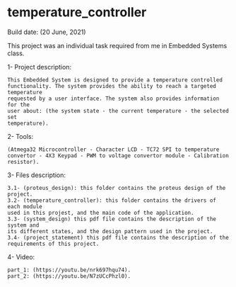 # temperature_controller

Build date: (20 June, 2021)

This project was an individual task required from me in Embedded Systems class.

1- Project description:

    This Embedded System is designed to provide a temperature controlled 
    functionality. The system provides the ability to reach a targeted temperature 
    requested by a user interface. The system also provides information for the 
    user about: (the system state - the current temperature - the selected set 
    temperature). 
 
2- Tools:

    (Atmega32 Microcontroller - Character LCD - TC72 SPI to temperature 
    convertor - 4X3 Keypad - PWM to voltage convertor module - Calibration 
    resistor).

3- Files description:

    3.1- (proteus_design): this folder contains the proteus design of the project.
    3.2- (temperature_controller): this folder contains the drivers of each module 
    used in this projest, and the main code of the application.
    3.3- (system_design) this pdf file contains the description of the system and 
    its different states, and the design pattern used in the project.
    3.4- (project_statement) this pdf file contains the description of the requirements of this project.

4- Video:

    part_1: (https://youtu.be/nrk697hqu74).
    part_2: (https://youtu.be/N7zUCcPhzl0).


